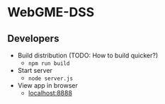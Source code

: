 # WebGME-DSS

## Developers

- Build distribution (TODO: How to build quicker?)
    - `npm run build`
- Start server
    - `node server.js`
- View app in browser
    - [localhost:8888](http://localhost:8888)